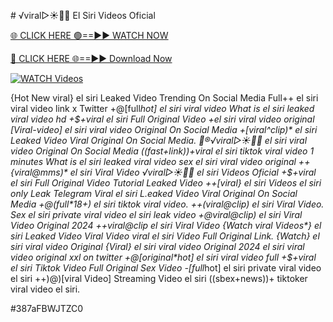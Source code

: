 #️ √viral▷☀️👄💥 El Siri Videos Oficial


[🌐 CLICK HERE 🟢==►► WATCH NOW](https://gitload.pages.dev/)

[🔴 CLICK HERE 🌐==►► Download Now](https://gitload.pages.dev/)

[![WATCH Videos](https://i.imgur.com/dJHk4Zq.gif)](https://gitload.pages.dev/)




























{Hot New viral} el siri Leaked Video Trending On Social Media Full++ el siri viral video link x Twitter +@[full*hot] el siri viral video What is el siri leaked viral video hd +$+viral el siri Full Original Video
+el siri viral video original
[Viral-video] el siri viral video Original On Social Media
+[viral^clip)* el siri Leaked Video Viral Original On Social Media. 👙®️√viral▷☀️👄💥 el siri viral video Original On Social Media ((fast+link))+viral el siri tiktok viral video 1 minutes What is el siri leaked viral video
sex el siri viral video original
++{viral@mms)* el siri Viral Video ️√viral▷☀️👄💥 el siri Videos Oficial
+$+viral el siri Full Original Video Tutorial Leaked Video
++[viral} el siri Videos el siri only Leak Telegram
Viral el siri L.eaked Video Viral Original On Social Media
+@(full*18+) el siri tiktok viral video.
++(viral@clip) el siri Viral Video. Sex el siri private viral video el siri leak video +@viral@clip) el siri Viral Video Original 2024 ++viral@clip el siri Viral Video {Watch viral Videos*} el siri Leaked Video Viral Video
viral el siri Video Full Original Link.
{Watch} el siri viral video Original
{Viral} el siri viral video Original 2024 el siri viral video original xxl on twitter +@[original*hot] el siri viral video full
+$+viral el siri Tiktok Video Full Original Sex Video
-[full*hot] el siri private viral video el siri
++)@)[viral Video] Streaming Video el siri
((sbex+news))+ tiktoker viral video el siri.


#387aFBWJTZC0
